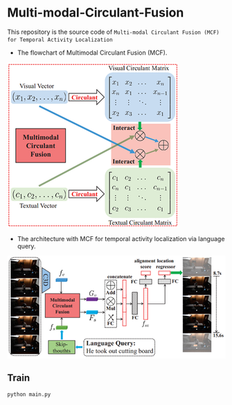 # Multi-modal-Circulant-Fusion

This repository is the source code of `Multi-modal Circulant Fusion (MCF) for Temporal Activity Localization`

- The flowchart of Multimodal Circulant Fusion (MCF).

![MCF](./MCF.png)

- The architecture with MCF for temporal activity localization via language query.

![localization_framework](./localization_framework.png)

## Train

```
python main.py
```
